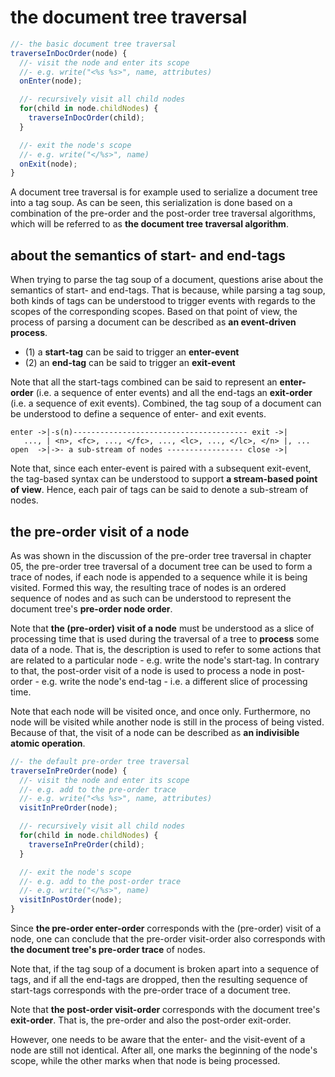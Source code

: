 
<!-- ======================================================================= -->
# the document tree traversal

```js
//- the basic document tree traversal
traverseInDocOrder(node) {
  //- visit the node and enter its scope
  //- e.g. write("<%s %s>", name, attributes)
  onEnter(node);

  //- recursively visit all child nodes
  for(child in node.childNodes) {
    traverseInDocOrder(child);
  }

  //- exit the node's scope
  //- e.g. write("</%s>", name)
  onExit(node);
}
```

A document tree traversal is for example used to serialize a document tree into
a tag soup. As can be seen, this serialization is done based on a combination
of the pre-order and the post-order tree traversal algorithms, which will be
referred to as **the document tree traversal algorithm**.

<!-- ======================================================================= -->
## about the semantics of start- and end-tags

When trying to parse the tag soup of a document, questions arise about the
semantics of start- and end-tags. That is because, while parsing a tag soup,
both kinds of tags can be understood to trigger events with regards to the
scopes of the corresponding scopes. Based on that point of view, the process
of parsing a document can be described as **an event-driven process**.

* (1) a **start-tag** can be said to trigger an **enter-event**
* (2) an **end-tag** can be said to trigger an **exit-event**

Note that all the start-tags combined can be said to represent an **enter-order**
(i.e. a sequence of enter events) and all the end-tags an **exit-order** (i.e.
a sequence of exit events). Combined, the tag soup of a document can be
understood to define a sequence of enter- and exit events.

```
enter ->|-s(n)--------------------------------------- exit ->|
   ..., | <n>, <fc>, ..., </fc>, ..., <lc>, ..., </lc>, </n> |, ...
open  ->|->- a sub-stream of nodes ----------------- close ->|
```

Note that, since each enter-event is paired with a subsequent exit-event, the
tag-based syntax can be understood to support **a stream-based point of view**.
Hence, each pair of tags can be said to denote a sub-stream of nodes.

<!-- ======================================================================= -->
## the pre-order visit of a node

As was shown in the discussion of the pre-order tree traversal in chapter 05,
the pre-order tree traversal of a document tree can be used to form a trace of
nodes, if each node is appended to a sequence while it is being visited. Formed
this way, the resulting trace of nodes is an ordered sequence of nodes and as
such can be understood to represent the document tree's **pre-order node order**.

Note that **the (pre-order) visit of a node** must be understood as a slice
of processing time that is used during the traversal of a tree to **process**
some data of a node. That is, the description is used to refer to some actions
that are related to a particular node - e.g. write the node's start-tag. In
contrary to that, the post-order visit of a node is used to process a node
in post-order - e.g. write the node's end-tag - i.e. a different slice of
processing time.

Note that each node will be visited once, and once only. Furthermore, no node
will be visited while another node is still in the process of being visted.
Because of that, the visit of a node can be described as
**an indivisible atomic operation**.

```js
//- the default pre-order tree traversal
traverseInPreOrder(node) {
  //- visit the node and enter its scope
  //- e.g. add to the pre-order trace
  //- e.g. write("<%s %s>", name, attributes)
  visitInPreOrder(node);

  //- recursively visit all child nodes
  for(child in node.childNodes) {
    traverseInPreOrder(child);
  }

  //- exit the node's scope
  //- e.g. add to the post-order trace
  //- e.g. write("</%s>", name)
  visitInPostOrder(node);
}
```

Since **the pre-order enter-order** corresponds with the (pre-order) visit of
a node, one can conclude that the pre-order visit-order also corresponds with
**the document tree's pre-order trace** of nodes.

Note that, if the tag soup of a document is broken apart into a sequence of
tags, and if all the end-tags are dropped, then the resulting sequence of
start-tags corresponds with the pre-order trace of a document tree.

Note that **the post-order visit-order** corresponds with the document tree's
**exit-order**. That is, the pre-order and also the post-order exit-order.

However, one needs to be aware that the enter- and the visit-event of a node
are still not identical. After all, one marks the beginning of the node's
scope, while the other marks when that node is being processed.
